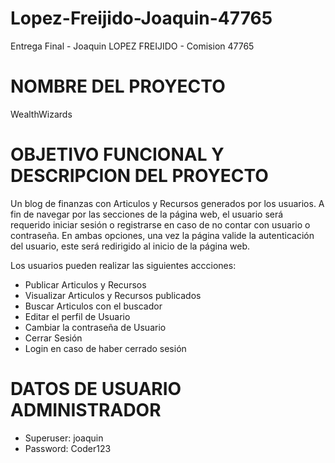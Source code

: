 # Lopez-Freijido-Joaquin-47765
Entrega Final - Joaquin LOPEZ FREIJIDO - Comision 47765

# NOMBRE DEL PROYECTO 
WealthWizards

# OBJETIVO FUNCIONAL Y DESCRIPCION DEL PROYECTO 
Un blog de finanzas con Articulos y Recursos generados por los usuarios.
A fin de navegar por las secciones de la página web, el usuario será requerido iniciar sesión o registrarse en caso de no contar con usuario o contraseña. En ambas opciones, una vez la página valide la autenticación del usuario, este será redirigido al inicio de la página web.

Los usuarios pueden realizar las siguientes accciones:
- Publicar Articulos y Recursos
- Visualizar Articulos y Recursos publicados
- Buscar Articulos con el buscador
- Editar el perfil de Usuario
- Cambiar la contraseña de Usuario
- Cerrar Sesión
- Login en caso de haber cerrado sesión

# DATOS DE USUARIO ADMINISTRADOR
- Superuser: joaquin
- Password: Coder123
